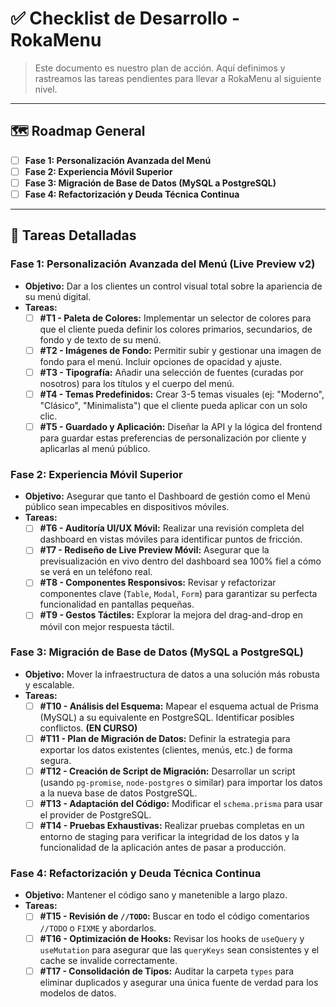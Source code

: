 # ✅ Checklist de Desarrollo - RokaMenu

> Este documento es nuestro plan de acción. Aquí definimos y rastreamos las tareas pendientes para llevar a RokaMenu al siguiente nivel.

---

## 🗺️ Roadmap General

- [ ] **Fase 1: Personalización Avanzada del Menú**
- [ ] **Fase 2: Experiencia Móvil Superior**
- [ ] **Fase 3: Migración de Base de Datos (MySQL a PostgreSQL)**
- [ ] **Fase 4: Refactorización y Deuda Técnica Continua**

---

## 📝 Tareas Detalladas

### **Fase 1: Personalización Avanzada del Menú (Live Preview v2)**

- **Objetivo:** Dar a los clientes un control visual total sobre la apariencia de su menú digital.
- **Tareas:**
  - [ ] **#T1 - Paleta de Colores:** Implementar un selector de colores para que el cliente pueda definir los colores primarios, secundarios, de fondo y de texto de su menú.
  - [ ] **#T2 - Imágenes de Fondo:** Permitir subir y gestionar una imagen de fondo para el menú. Incluir opciones de opacidad y ajuste.
  - [ ] **#T3 - Tipografía:** Añadir una selección de fuentes (curadas por nosotros) para los títulos y el cuerpo del menú.
  - [ ] **#T4 - Temas Predefinidos:** Crear 3-5 temas visuales (ej: "Moderno", "Clásico", "Minimalista") que el cliente pueda aplicar con un solo clic.
  - [ ] **#T5 - Guardado y Aplicación:** Diseñar la API y la lógica del frontend para guardar estas preferencias de personalización por cliente y aplicarlas al menú público.

### **Fase 2: Experiencia Móvil Superior**

- **Objetivo:** Asegurar que tanto el Dashboard de gestión como el Menú público sean impecables en dispositivos móviles.
- **Tareas:**
  - [ ] **#T6 - Auditoría UI/UX Móvil:** Realizar una revisión completa del dashboard en vistas móviles para identificar puntos de fricción.
  - [ ] **#T7 - Rediseño de Live Preview Móvil:** Asegurar que la previsualización en vivo dentro del dashboard sea 100% fiel a cómo se verá en un teléfono real.
  - [ ] **#T8 - Componentes Responsivos:** Revisar y refactorizar componentes clave (`Table`, `Modal`, `Form`) para garantizar su perfecta funcionalidad en pantallas pequeñas.
  - [ ] **#T9 - Gestos Táctiles:** Explorar la mejora del drag-and-drop en móvil con mejor respuesta táctil.

### **Fase 3: Migración de Base de Datos (MySQL a PostgreSQL)**

- **Objetivo:** Mover la infraestructura de datos a una solución más robusta y escalable.
- **Tareas:**
  - [ ] **#T10 - Análisis del Esquema:** Mapear el esquema actual de Prisma (MySQL) a su equivalente en PostgreSQL. Identificar posibles conflictos. **(EN CURSO)**
  - [ ] **#T11 - Plan de Migración de Datos:** Definir la estrategia para exportar los datos existentes (clientes, menús, etc.) de forma segura.
  - [ ] **#T12 - Creación de Script de Migración:** Desarrollar un script (usando `pg-promise`, `node-postgres` o similar) para importar los datos a la nueva base de datos PostgreSQL.
  - [ ] **#T13 - Adaptación del Código:** Modificar el `schema.prisma` para usar el provider de PostgreSQL.
  - [ ] **#T14 - Pruebas Exhaustivas:** Realizar pruebas completas en un entorno de staging para verificar la integridad de los datos y la funcionalidad de la aplicación antes de pasar a producción.

### **Fase 4: Refactorización y Deuda Técnica Continua**

- **Objetivo:** Mantener el código sano y manetenible a largo plazo.
- **Tareas:**
  - [ ] **#T15 - Revisión de `//TODO`:** Buscar en todo el código comentarios `//TODO` o `FIXME` y abordarlos.
  - [ ] **#T16 - Optimización de Hooks:** Revisar los hooks de `useQuery` y `useMutation` para asegurar que las `queryKeys` sean consistentes y el cache se invalide correctamente.
  - [ ] **#T17 - Consolidación de Tipos:** Auditar la carpeta `types` para eliminar duplicados y asegurar una única fuente de verdad para los modelos de datos.
